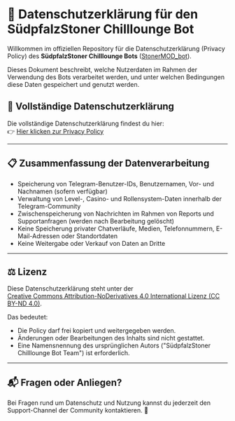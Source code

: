 # 📜 Datenschutzerklärung für den SüdpfalzStoner Chilllounge Bot

Willkommen im offiziellen Repository für die Datenschutzerklärung (Privacy Policy) des **SüdpfalzStoner Chilllounge Bots** ([StonerMOD_bot](https://t.me/StonerMOD_bot)).

Dieses Dokument beschreibt, welche Nutzerdaten im Rahmen der Verwendung des Bots verarbeitet werden, und unter welchen Bedingungen diese Daten gespeichert und genutzt werden.

## 🔗 Vollständige Datenschutzerklärung

Die vollständige Datenschutzerklärung findest du hier:  
👉 [Hier klicken zur Privacy Policy](https://SMNFL.github.io/stonermod-privacy-policy/privacy_policy.html)

---

## 📋 Zusammenfassung der Datenverarbeitung

- Speicherung von Telegram-Benutzer-IDs, Benutzernamen, Vor- und Nachnamen (sofern verfügbar)
- Verwaltung von Level-, Casino- und Rollensystem-Daten innerhalb der Telegram-Community
- Zwischenspeicherung von Nachrichten im Rahmen von Reports und Supportanfragen (werden nach Bearbeitung gelöscht)
- Keine Speicherung privater Chatverläufe, Medien, Telefonnummern, E-Mail-Adressen oder Standortdaten
- Keine Weitergabe oder Verkauf von Daten an Dritte

---

## ⚖️ Lizenz

Diese Datenschutzerklärung steht unter der  
[Creative Commons Attribution-NoDerivatives 4.0 International Lizenz (CC BY-ND 4.0)](https://creativecommons.org/licenses/by-nd/4.0/).

Das bedeutet:
- Die Policy darf frei kopiert und weitergegeben werden.
- Änderungen oder Bearbeitungen des Inhalts sind nicht gestattet.
- Eine Namensnennung des ursprünglichen Autors ("SüdpfalzStoner Chilllounge Bot Team") ist erforderlich.

---

## 📬 Fragen oder Anliegen?

Bei Fragen rund um Datenschutz und Nutzung kannst du jederzeit den Support-Channel der Community kontaktieren. 🌿